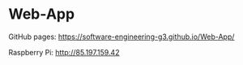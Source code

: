 # Web-App

GitHub pages: https://software-engineering-g3.github.io/Web-App/

Raspberry Pi: http://85.197.159.42
